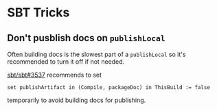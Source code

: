 # SBT Tricks

## Don't pusblish docs on `publishLocal`

Often building docs is the slowest part of a `publishLocal` so it's recommended to turn it off if not needed.

[sbt/sbt#3537](https://github.com/sbt/sbt/issues/3537) recommends to set

```
set publishArtifact in (Compile, packageDoc) in ThisBuild := false
```

temporarily to avoid building docs for publishing.